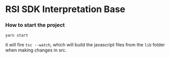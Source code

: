 # RSI SDK Interpretation Base


### How to start the project

```
yarn start
```
it will fire `tsc --watch`, which will build the javascript files from the `lib` folder when making changes in src.
